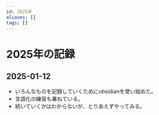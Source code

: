 ```yaml
---
id: 2025年
aliases: []
tags: []
---
```


# 2025年の記録

## 2025-01-12
- いろんなものを記録していくためにobsidianを使い始めた。
- 言語化の練習も兼ねている。
- 続いていくかはわからないが、とりあえずやってみる。
